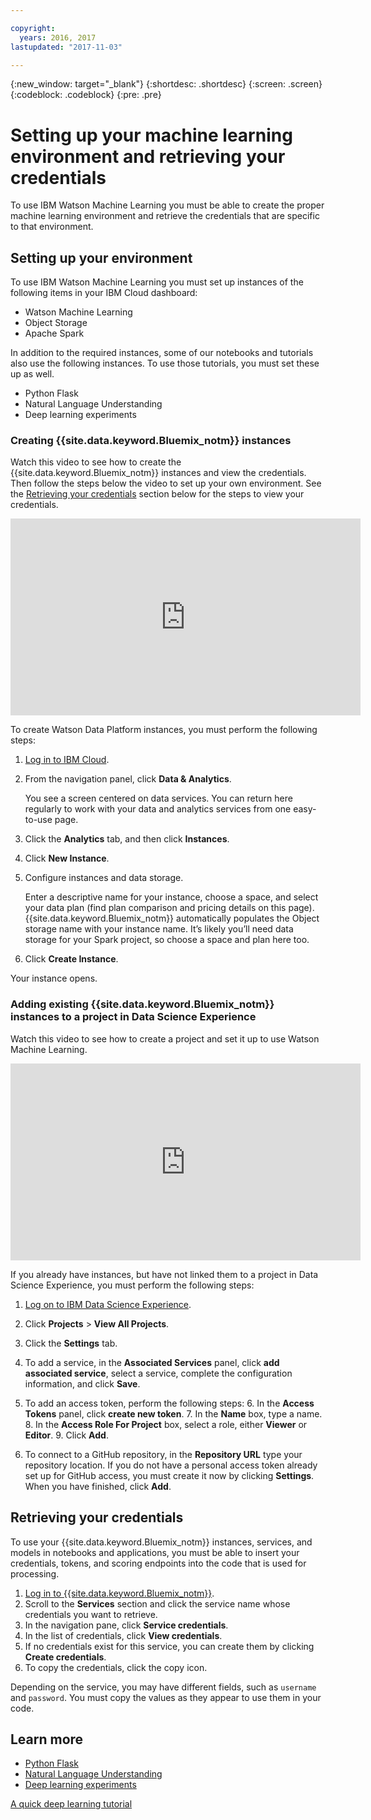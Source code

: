 ```yaml
---

copyright:
  years: 2016, 2017
lastupdated: "2017-11-03"

---
```

{:new_window: target="_blank"}
{:shortdesc: .shortdesc}
{:screen: .screen}
{:codeblock: .codeblock}
{:pre: .pre}
# Setting up your machine learning environment and retrieving your credentials

To use IBM Watson Machine Learning you must be able to create the proper machine learning environment and retrieve the credentials that are specific to that environment.

## Setting up your environment

To use IBM Watson Machine Learning you must set up instances of the following items in your IBM Cloud dashboard:

- Watson Machine Learning
- Object Storage
- Apache Spark

In addition to the required instances, some of our notebooks and tutorials also use the following instances. To use those tutorials, you must set these up as well.

- Python Flask
- Natural Language Understanding
- Deep learning experiments

### Creating {{site.data.keyword.Bluemix_notm}} instances

Watch this video to see how to create the {{site.data.keyword.Bluemix_notm}} instances and view the credentials. Then follow the steps below the video to set up your own environment. See the <a href="#retrieving-your-credentials">Retrieving your credentials</a> section below for the steps to view your credentials.

<iframe width="560" height="315" src="https://www.youtube.com/embed/fm8gqguFD9g?rel=0" frameborder="0" allowfullscreen></iframe>

To create Watson Data Platform instances, you must perform the following steps:

1. [Log in to IBM Cloud](https://console.ng.bluemix.net/?cm_sp=dw-bluemix-_-clouddataservices-_-devcenter).
2. From the navigation panel, click **Data & Analytics**.

   You see a screen centered on data services. You can return here regularly to work with your data and analytics services from one easy-to-use page.

3. Click the **Analytics** tab, and then click **Instances**.
4. Click **New Instance**.
5. Configure instances and data storage.

   Enter a descriptive name for your instance, choose a space, and select your data plan (find plan comparison and pricing details on this page).
{{site.data.keyword.Bluemix_notm}} automatically populates the Object storage name with your instance name. It’s likely you’ll need data storage for your Spark project, so choose a space and plan here too.

6. Click **Create Instance**.

Your instance opens.

### Adding existing {{site.data.keyword.Bluemix_notm}} instances to a project in Data Science Experience

Watch this video to see how to create a project and set it up to use Watson Machine Learning.

<iframe width="560" height="315" src="https://www.youtube.com/embed/q3UYBirg4U4?rel=0" frameborder="0" allowfullscreen></iframe>

If you already have instances, but have not linked them to a project in Data Science Experience, you must perform the following steps:

1. [Log on to IBM Data Science Experience](https://datascience.ibm.com).
2. Click **Projects** > **View All Projects**.
3. Click the **Settings** tab.
4. To add a service, in the **Associated Services** panel, click **add associated service**, select a service, complete the configuration information, and click **Save**.
5. To add an access token, perform the following steps:
   6. In the **Access Tokens** panel, click **create new token**. 
   7. In the **Name** box, type a name. 
   8. In the **Access Role For Project** box, select a role, either **Viewer** or **Editor**. 
   9. Click **Add**.
   
6. To connect to a GitHub repository, in the **Repository URL** type your repository location. If you do not have a personal access token already set up for GitHub access, you must create it now by clicking **Settings**. When you have finished, click **Add**.


## Retrieving your credentials

To use your {{site.data.keyword.Bluemix_notm}} instances, services, and models in notebooks and applications, you must be able to insert your credentials, tokens, and scoring endpoints into the code that is used for processing.

1. [Log in to {{site.data.keyword.Bluemix_notm}}](https://console.ng.bluemix.net/?cm_sp=dw-bluemix-_-clouddataservices-_-devcenter).
2. Scroll to the **Services** section and click the service name whose credentials you want to retrieve.
3. In the navigation pane, click **Service credentials**.
4. In the list of credentials, click **View credentials**.
5. If no credentials exist for this service, you can create them by clicking **Create credentials**.
6. To copy the credentials, click the copy icon.

Depending on the service, you may have different fields, such as `username` and `password`. You must copy the values as they appear to use them in your code.
## Learn more

- [Python Flask]()
- [Natural Language Understanding]()
- [Deep learning experiments](ml_dlaas_environment.html)

[A quick deep learning tutorial](https://www.ibm.com/blogs/watson/2016/10/quick-deep-learning-tutorial/)

